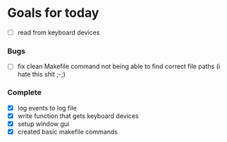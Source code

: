# Goals for today
- [ ] read from keyboard devices

### Bugs
- [ ] fix clean Makefile command not being able to find correct file paths (i hate this shit ;-;)

### Complete
- [x] log events to log file
- [x] write function that gets keyboard devices
- [x] setup window gui
- [x] created basic makefile commands
